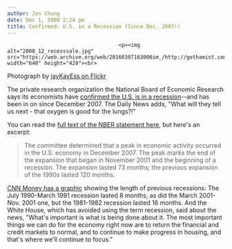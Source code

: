 ```yaml
---
author: Jen Chung
date: Dec 1, 2008 2:24 pm
title: Confirmed: U.S. in a Recession (Since Dec. 2007!)
---
```


	
										<p><img alt="2008_12_recesssale.jpg" src="https://web.archive.org/web/20160307163006im_/http://gothamist.com/attachments/jen/2008_12_recesssale.jpg" width="640" height="428"><br>
<span class="photo_caption">Photograph by <a href="https://web.archive.org/web/20160307163006/http://flickr.com/photos/jaykayess/2914530060/">jayKayEss on Flickr</a></span></p>

<p>The private research organization the National Board of Economic Research says its economists have <a href="https://web.archive.org/web/20160307163006/http://www.nydailynews.com/money/2008/12/01/2008-12-01_national_bureau_of_economic_research_dec.html">confirmed the U.S. is in a recession</a>--and has been in on since December 2007. The Daily News adds, &quot;What will they tell us next - that oxygen is good for the lungs?!&quot;  </p>

<p>You can read the <a href="https://web.archive.org/web/20160307163006/http://www.usatoday.com/money/economy/2008-12-01-recession-nber-statement_N.htm">full text of the NBER statement here</a>, but here&apos;s an excerpt:</p><blockquote>The committee determined that a peak in economic activity occurred in the U.S. economy in December 2007. The peak marks the end of the expansion that began in November 2001 and the beginning of a recession. The expansion lasted 73 months; the previous expansion of the 1990s lasted 120 months.</blockquote><a href="https://web.archive.org/web/20160307163006/http://money.cnn.com/2008/12/01/news/economy/recession/?postversion=2008120113">CNN Money has a graphic</a> showing the length of previous recessions:  The July 1990-March 1991 recession lasted 8 months, as did the March 2001-Nov. 2001 one, but the 1981-1982 recession lasted 16 months.  And the White House, which has avoided using the term recession, said about the news, &quot;What&apos;s important is what is being done about it. The most important things we can do for the economy right now are to return the financial and credit markets to normal, and to continue to make progress in housing, and that&apos;s where we&apos;ll continue to focus.&quot; <p></p>					
										
									
				